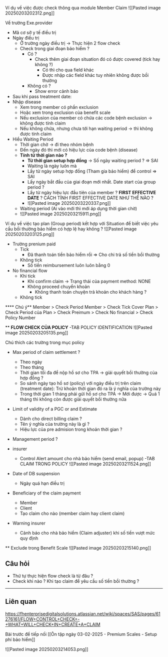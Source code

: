 
Ví dụ về việc được check thông qua module Member Claim
![[Pasted image 20250203202312.png]]

Về trường Exe.provider
+ Mã cơ sỡ y tế điều trị
+ Ngày điều trị 
	+ Ở trường ngày điều trị -> Thực hiện 2 flow check
	+ Check trong giai đoạn bảo hiểm ? 
		+ Có ?
			+ Check thêm giai đoạn situation đó có được covered (tick hay không ?)
				+ Có thì cho qua field khác
				+ Được nhập các field khác tuy nhiên không được bồi thường
		+ Không có ?
			+ Show error cảnh báo
+ Sau khi pass treatment date:
+ Nhập disease
	+ Xem trong member có phần exclusion
	+ Hoặc xem trong exclusion của benefit scale
	+ Nếu exclusion của member có chứa các code bệnh exclusion -> không được tính claim
	+ Nếu không chứa, nhưng chưa tới hạn waiting period -> thì không được tính claim
+ Hiểu Waiting Period
	+ Thời gian chờ -> đi theo nhóm bệnh
	+ Đến ngày đó thì mới có hiệu lực của code bệnh (disease)
	+ **Tính từ thời gian nào ?**
		+ **Từ thời gian setup hợp đồng** -> Số ngày waiting period ? => SAI
		+ Waiting là ngày luôn mà  
		+ Lấy từ ngày setup hợp đồng (Tham gia bảo hiểm) để control => SAI
		+ Lấy ngày bắt đầu của giai đoạn mới nhất. Date start của group period ?
		+ Lấy từ ngày hiệu lực đầu tiên của member ? **FIRST EFFECTIVE DATE** ? CÁCH TÍNH FIRST EFFECTIVE DATE NHƯ THẾ NÀO ?
		+ ![[Pasted image 20250203220337.png]]
	+ Waiting period (Ai vào mới thì mới áp dụng thời gian chờ)
	+ ![[Pasted image 20250203215911.png]]


Ví dụ về việc tạo plan (Group period) kết hợp với Situation để biết việc yêu cầu bồi thường bảo hiểm có hợp lệ hay không ?
![[Pasted image 20250203203125.png]]


+ Trường prenium paid
	+ Tick
		+ Đã thanh toán tiền bảo hiểm rồi => Cho chi trả số tiền bồi thường
	+ Không tick
		+ Số tiền reimbursement luôn luôn bằng 0
+ No financial flow
	+ Khi tick
		+ Khi confirm claim -> Trạng thái của payment method: NONE
		+ Không proceed chuyển khoản
			+ Không thanh toán chuyện trả khoản cho khách hàng ?
	+ Không tick

**** Chú ý**
Member > Check Period Member > Check Tick Cover
Plan > Check Period của Plan > Check Preimum > Check No financial > Check Policy Number

** **FLOW CHECK CỦA POLICY**
-TAB POLICY IDENTIFICATION
![[Pasted image 20250203205135.png]]

Chú thích các trường trong mục policy

+ Max period of claim settlement ?
	+ Theo ngày
	+ Theo tháng
	+ Thời gian tối đa để nộp hồ sơ cho TPA -> giải quyết bồi thường của hợp đồng ?
	+ So sánh ngày tạo hồ sơ (policy) với ngày điều trị trên claim (treatment date): Trừ khoản thời gian đó ra là ý nghĩa của trường này
	+ Trong thời gian 1 tháng phải gửi hồ sơ cho TPA -> Mới được -> Quá 1 tháng thì không còn được giải quyết bồi thường nữa
+ Limit of validity of a PGC or and Estimate
	+ Dành cho direct billing claim ?
	+ Tên ý nghĩa của trường này là gì ?
	+ Hiệu lực của pre admision trong khoản thời gian ?
+ Management period ?
+ insurer
	+ Control Alert amount cho nhà bảo hiểm (send email, popup)
-TAB CLAIM TRONG POLICY
![[Pasted image 20250203211524.png]]

+ Date of DB suspension
	+ Ngày quá hạn điều trị
+ Beneficiary of the claim payment
	+ Member
	+ Client
	+ Tạo claim cho nào (member claim hay client claim)
+ Warning insurer
	+ Cảnh báo cho nhà bảo hiểm (Claim adjuster) khi số tiền vượt mức quy định


** Exclude trong Benefit Scale
![[Pasted image 20250203215140.png]]


## Câu hỏi

+ Thứ tự thực hiện flow check là từ đâu ?
+ Check khi nào ? Khi tạo claim để yêu cầu số tiền bồi thường ?


---
## Liên quan
https://fhenterprisedigitalsolutions.atlassian.net/wiki/spaces/SAS/pages/61276161/FLOW+CONTROL+CHECK+-+WHAT+WILL+CHECK+IN+CREATE+A+CLAIM

Bài trước để tiếp nối [[Ôn tập ngày 03-02-2025 - Premium Scales - Setup phí bảo hiểm]]

![[Pasted image 20250203214053.png]]